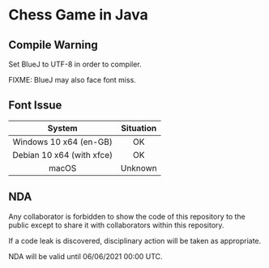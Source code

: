 # Chess Game in Java

## Compile Warning

Set BlueJ to UTF-8 in order to compiler.

FIXME: BlueJ may also face font miss.

## Font Issue

| System | Situation |
| :----: | :-------: |
| Windows 10 x64 (en-GB) | OK |
| Debian 10 x64 (with xfce) | OK |
| macOS | Unknown |

## NDA

Any collaborator is forbidden to show the code of this repository to the public except to share it with collaborators within this repository.

If a code leak is discovered, disciplinary action will be taken as appropriate.

NDA will be valid until 06/06/2021 00:00 UTC.